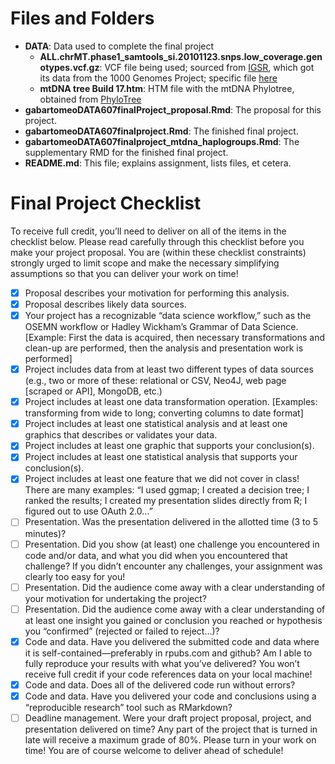 # Files and Folders

* __DATA__: Data used to complete the final project
  * __ALL.chrMT.phase1_samtools_si.20101123.snps.low_coverage.genotypes.vcf.gz__: VCF file being used; sourced from [IGSR](http://www.internationalgenome.org), which got its data from the 1000 Genomes Project; specific file [here](http://www.internationalgenome.org/data-portal/sample/HG00260)
  * __mtDNA tree Build 17.htm__: HTM file with the mtDNA Phylotree, obtained from [PhyloTree](http://www.phylotree.org/tree/index.htm)
* __gabartomeoDATA607finalProject_proposal.Rmd__: The proposal for this project.
* __gabartomeoDATA607finalproject.Rmd__: The finished final project.
* __gabartomeoDATA607finalproject_mtdna_haplogroups.Rmd__: The supplementary RMD for the finished final project.
* __README.md__: This file; explains assignment, lists files, et cetera.

# Final Project Checklist

To receive full credit, you’ll need to deliver on all of the items in the checklist below.  Please read carefully through this checklist before you make your project proposal.  You are (within these checklist constraints) strongly urged to limit scope and make the necessary simplifying assumptions so that you can deliver your work on time!

- [x] Proposal describes your motivation for performing this analysis.
- [x] Proposal describes likely data sources.
- [x] Your project has a recognizable “data science workflow,” such as the OSEMN workflow or Hadley Wickham’s Grammar of Data Science.  [Example:  First the data is acquired, then necessary transformations and clean-up are performed, then the analysis and presentation work is performed]
- [x] Project includes data from at least two different types of data sources (e.g., two or more of these:  relational or CSV, Neo4J, web page [scraped or API], MongoDB, etc.)
- [x] Project includes at least one data transformation operation.  [Examples: transforming from wide to long; converting columns to date format]
- [x] Project includes at least one statistical analysis and at least one graphics that describes or validates your data.
- [x] Project includes at least one graphic that supports your conclusion(s).
- [x] Project includes at least one statistical analysis that supports your conclusion(s).
- [x] Project includes at least one feature that we did not cover in class!  There are many examples:  “I used ggmap; I created a decision tree; I ranked the results; I created my presentation slides directly from R; I figured out to use OAuth 2.0...”
- [ ] Presentation.  Was the presentation delivered in the allotted time (3 to 5 minutes)?
- [ ] Presentation.  Did you show (at least) one challenge you encountered in code and/or data, and what you did when you encountered that challenge?  If you didn’t encounter any challenges, your assignment was clearly too easy for you!
- [ ] Presentation.  Did the audience come away with a clear understanding of your motivation for undertaking the project?
- [ ] Presentation.  Did the audience come away with a clear understanding of at least one insight you gained or conclusion you reached or hypothesis you “confirmed” (rejected or failed to reject...)?
- [x] Code and data.  Have you delivered the submitted code and data where it is self-contained—preferably in rpubs.com and github?  Am I able to fully reproduce your results with what you’ve delivered?  You won’t receive full credit if your code references data on your local machine!
- [x] Code and data.  Does all of the delivered code run without errors?
- [x] Code and data.  Have you delivered your code and conclusions using a “reproducible research” tool such as RMarkdown?
- [ ] Deadline management.  Were your draft project proposal, project, and presentation delivered on time?  Any part of the project that is turned in late will receive a maximum grade of 80%.  Please turn in your work on time!  You are of course welcome to deliver ahead of schedule! 
